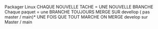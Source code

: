 Packager Linux
CHAQUE NOUVELLE TACHE = UNE NOUVELLE BRANCHE
Chaque paquet = une BRANCHE
TOUJOURS MERGE SUR devellop ( pas master / main)*
UNE FOIS QUE TOUT MARCHE ON MERGE develop sur Master  / main

